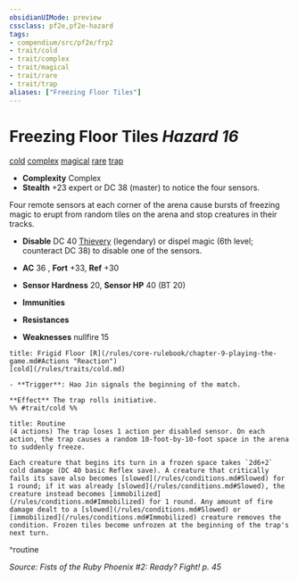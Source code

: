 ```yaml
---
obsidianUIMode: preview
cssclass: pf2e,pf2e-hazard
tags:
- compendium/src/pf2e/frp2
- trait/cold
- trait/complex
- trait/magical
- trait/rare
- trait/trap
aliases: ["Freezing Floor Tiles"]
---
```

# Freezing Floor Tiles *Hazard 16*  
[cold](/rules/traits/cold.md)  [complex](/rules/traits/complex.md)  [magical](/rules/traits/magical.md)  [rare](/rules/traits/rare.md)  [trap](/rules/traits/trap.md)  

- **Complexity** Complex
- **Stealth** +23 expert or DC 38 (master) to notice the four sensors.  

Four remote sensors at each corner of the arena cause bursts of freezing magic to erupt from random tiles on the arena and stop creatures in their tracks.

- **Disable** DC 40 [Thievery](/compendium/skills.md#Thievery) (legendary) or dispel magic (6th level; counteract DC 38) to disable one of the sensors.  

- **AC** 36 , **Fort** +33, **Ref** +30
- **Sensor Hardness** 20, **Sensor HP** 40 (BT 20)
- **Immunities** 
- **Resistances** 
- **Weaknesses** nullfire 15
     
```ad-embed-ability
title: Frigid Floor [R](/rules/core-rulebook/chapter-9-playing-the-game.md#Actions "Reaction")
[cold](/rules/traits/cold.md)  

- **Trigger**: Hao Jin signals the beginning of the match.

**Effect** The trap rolls initiative.  
%% #trait/cold %%
```

```ad-pf2-summary
title: Routine
(4 actions) The trap loses 1 action per disabled sensor. On each action, the trap causes a random 10-foot-by-10-foot space in the arena to suddenly freeze.

Each creature that begins its turn in a frozen space takes `2d6+2` cold damage (DC 40 basic Reflex save). A creature that critically fails its save also becomes [slowed](/rules/conditions.md#Slowed) for 1 round; if it was already [slowed](/rules/conditions.md#Slowed), the creature instead becomes [immobilized](/rules/conditions.md#Immobilized) for 1 round. Any amount of fire damage dealt to a [slowed](/rules/conditions.md#Slowed) or [immobilized](/rules/conditions.md#Immobilized) creature removes the condition. Frozen tiles become unfrozen at the beginning of the trap's next turn.
```
^routine

*Source: Fists of the Ruby Phoenix #2: Ready? Fight! p. 45*
